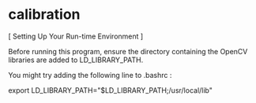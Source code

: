 # calibration

[ Setting Up Your Run-time Environment ] 

Before running this program, ensure the directory containing the OpenCV libraries are added to LD_LIBRARY_PATH.

You might try adding the following line to .bashrc :

export LD_LIBRARY_PATH="$LD_LIBRARY_PATH;/usr/local/lib"

